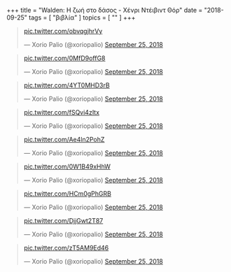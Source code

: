 +++
title = "Walden: Η ζωή στο δάσος - Χένρι Ντέιβιντ Θόρ"
date = "2018-09-25"
tags = [ "βιβλία" ]
topics = [ "" ]
+++

<blockquote class="twitter-tweet" data-lang="en"><p lang="und" dir="ltr"><a href="https://t.co/obvqgjhrVy">pic.twitter.com/obvqgjhrVy</a></p>&mdash; Xorio Palio (@xoriopalio) <a href="https://twi
tter.com/xoriopalio/status/1044620588533387270?ref_src=twsrc%5Etfw">September 25, 2018</a></blockquote>
<script async src="https://platform.twitter.com/widgets.js" charset="utf-8"></script>

<blockquote class="twitter-tweet" data-lang="en"><p lang="und" dir="ltr"><a href="https://t.co/0MfD9offG8">pic.twitter.com/0MfD9offG8</a></p>&mdash; Xorio Palio (@xoriopalio) <a href="https://twitter.com/xoriopalio/status/1044620435214798848?ref_src=twsrc%5Etfw">September 25, 2018</a></blockquote>
<script async src="https://platform.twitter.com/widgets.js" charset="utf-8"></script>

<blockquote class="twitter-tweet" data-lang="en"><p lang="und" dir="ltr"><a href="https://t.co/4YT0MHD3rB">pic.twitter.com/4YT0MHD3rB</a></p>&mdash; Xorio Palio (@xoriopalio) <a href="https://twitter.com/xoriopalio/status/1044620237625274368?ref_src=twsrc%5Etfw">September 25, 2018</a></blockquote>
<script async src="https://platform.twitter.com/widgets.js" charset="utf-8"></script>

<blockquote class="twitter-tweet" data-lang="en"><p lang="und" dir="ltr"><a href="https://t.co/fSQvi4zItx">pic.twitter.com/fSQvi4zItx</a></p>&mdash; Xorio Palio (@xoriopalio) <a href="https://twitter.com/xoriopalio/status/1044620081966264321?ref_src=twsrc%5Etfw">September 25, 2018</a></blockquote>
<script async src="https://platform.twitter.com/widgets.js" charset="utf-8"></script>

<blockquote class="twitter-tweet" data-lang="en"><p lang="und" dir="ltr"><a href="https://t.co/Ae4ln2PohZ">pic.twitter.com/Ae4ln2PohZ</a></p>&mdash; Xorio Palio (@xoriopalio) <a href="https://twitter.com/xoriopalio/status/1044619814453555201?ref_src=twsrc%5Etfw">September 25, 2018</a></blockquote>
<script async src="https://platform.twitter.com/widgets.js" charset="utf-8"></script>

<blockquote class="twitter-tweet" data-lang="en"><p lang="und" dir="ltr"><a href="https://t.co/0W1B49xHhW">pic.twitter.com/0W1B49xHhW</a></p>&mdash; Xorio Palio (@xoriopalio) <a href="https://twitter.com/xoriopalio/status/1044619649223151618?ref_src=twsrc%5Etfw">September 25, 2018</a></blockquote>
<script async src="https://platform.twitter.com/widgets.js" charset="utf-8"></script>

<blockquote class="twitter-tweet" data-lang="en"><p lang="und" dir="ltr"><a href="https://t.co/HCm0gPhGRB">pic.twitter.com/HCm0gPhGRB</a></p>&mdash; Xorio Palio (@xoriopalio) <a href="https://twitter.com/xoriopalio/status/1044619589009776640?ref_src=twsrc%5Etfw">September 25, 2018</a></blockquote>
<script async src="https://platform.twitter.com/widgets.js" charset="utf-8"></script>


<blockquote class="twitter-tweet" data-lang="en"><p lang="und" dir="ltr"><a href="https://t.co/DjjGwt2T87">pic.twitter.com/DjjGwt2T87</a></p>&mdash; Xorio Palio (@xoriopalio) <a href="https://twitter.com/xoriopalio/status/1044619497020301312?ref_src=twsrc%5Etfw">September 25, 2018</a></blockquote>
<script async src="https://platform.twitter.com/widgets.js" charset="utf-8"></script>

<blockquote class="twitter-tweet" data-lang="en"><p lang="und" dir="ltr"><a href="https://t.co/zT5AM9Ed46">pic.twitter.com/zT5AM9Ed46</a></p>&mdash; Xorio Palio (@xoriopalio) <a href="https://twitter.com/xoriopalio/status/1044618918235697154?ref_src=twsrc%5Etfw">September 25, 2018</a></blockquote>
<script async src="https://platform.twitter.com/widgets.js" charset="utf-8"></script>
